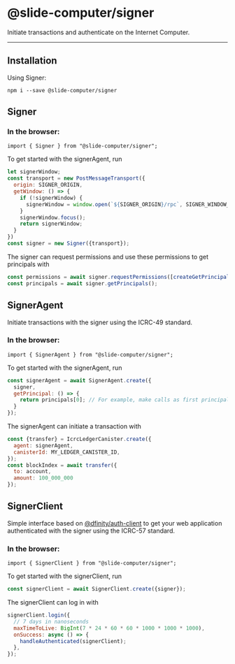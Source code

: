 # @slide-computer/signer

Initiate transactions and authenticate on the Internet Computer.

---

## Installation

Using Signer:

```
npm i --save @slide-computer/signer
```

## Signer

### In the browser:

```
import { Signer } from "@slide-computer/signer";
```

To get started with the signerAgent, run

```js
let signerWindow;
const transport = new PostMessageTransport({
  origin: SIGNER_ORIGIN,
  getWindow: () => {
    if (!signerWindow) {
      signerWindow = window.open(`${SIGNER_ORIGIN}/rpc`, SIGNER_WINDOW_NAME);
    }
    signerWindow.focus();
    return signerWindow;
  }
})
const signer = new Signer({transport});
```

The signer can request permissions and use these permissions to get principals with

```js
const permissions = await signer.requestPermissions([createGetPrincipalsPermissionScope()]);
const principals = await signer.getPrincipals();
```

## SignerAgent

Initiate transactions with the signer using the ICRC-49 standard.

### In the browser:

```
import { SignerAgent } from "@slide-computer/signer";
```

To get started with the signerAgent, run

```js
const signerAgent = await SignerAgent.create({
  signer,
  getPrincipal: () => {
    return principals[0]; // For example, make calls as first principal
  }
});
```

The signerAgent can initiate a transaction with

```js
const {transfer} = IcrcLedgerCanister.create({
  agent: signerAgent,
  canisterId: MY_LEDGER_CANISTER_ID,
});
const blockIndex = await transfer({
  to: account,
  amount: 100_000_000
});
```

## SignerClient

Simple interface based on [@dfinity/auth-client](https://www.npmjs.com/package/@dfinity/auth-client) to get your web
application authenticated with the signer using the ICRC-57 standard.

### In the browser:

```
import { SignerClient } from "@slide-computer/signer";
```

To get started with the signerClient, run

```js
const signerClient = await SignerClient.create({signer});
```

The signerClient can log in with

```js
signerClient.login({
  // 7 days in nanoseconds
  maxTimeToLive: BigInt(7 * 24 * 60 * 60 * 1000 * 1000 * 1000),
  onSuccess: async () => {
    handleAuthenticated(signerClient);
  },
});
```
